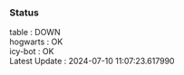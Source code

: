 ### Status


table : DOWN  
hogwarts : OK  
icy-bot : OK  
Latest Update : 2024-07-10 11:07:23.617990
